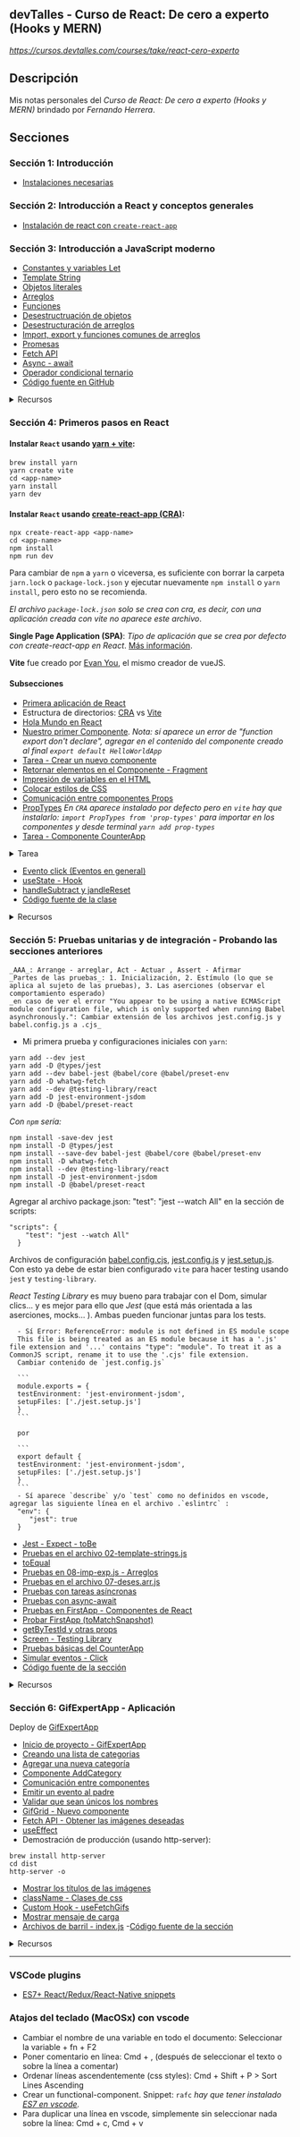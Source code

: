 ## devTalles - Curso de React: De cero a experto (Hooks y MERN)

_https://cursos.devtalles.com/courses/take/react-cero-experto_

## Descripción

Mis notas personales del _Curso de React: De cero a experto (Hooks y MERN)_ brindado por _Fernando Herrera_.

## Secciones

### Sección 1: Introducción

- [Instalaciones necesarias](https://gist.github.com/Klerith/4a4abfd88a88b2d1f16efd95fea41362)

### Sección 2: Introducción a React y conceptos generales

- [Instalación de react con `create-react-app`](01-intro-react/README.md)

### Sección 3: Introducción a JavaScript moderno

- [Constantes y variables Let](02-intro-javascript/src/bases/01-const-let.md)
- [Template String](02-intro-javascript/src/bases/02-template-string.md)
- [Objetos literales](02-intro-javascript/src/bases/03-objetos-literales.md)
- [Arreglos](02-intro-javascript/src/bases/04-arreglos.md)
- [Funciones](02-intro-javascript/src/bases/05-funciones.md)
- [Desestructruación de objetos](02-intro-javascript/src/bases/06-desestructuracion-de-objetos.md)
- [Desestructuración de arreglos](02-intro-javascript/src/bases/07-desestructuracion-arreglos.md)
- [Import, export y funciones comunes de arreglos](02-intro-javascript/src/bases/08-import-export-funciones-arreglos.md)
- [Promesas](02-intro-javascript/src/bases/09-promesas.md)
- [Fetch API](02-intro-javascript/src/bases/10-fech-api.md)
- [Async - await](02-intro-javascript/src/bases/11-asyn-await.md)
- [Operador condicional ternario](02-intro-javascript/src/bases/12-operador-condicional-ternario.md)
- [Código fuente en GitHub](https://github.com/Klerith/react-intro-javascript)

<details>

<summary>Recursos</summary>

- [.map()](https://developer.mozilla.org/es/docs/Web/JavaScript/Reference/Global_Objects/Array/map)
- [.find()](https://developer.mozilla.org/es/docs/Web/JavaScript/Reference/Global_Objects/Array/find)
- [.filter()](https://developer.mozilla.org/es/docs/Web/JavaScript/Reference/Global_Objects/Array/filter)
- [.forEach()](https://developer.mozilla.org/es/docs/Web/JavaScript/Reference/Global_Objects/Array/forEach)
- [.reduce()](https://developer.mozilla.org/es/docs/Web/JavaScript/Reference/Global_Objects/Array/reduce)
- [Desestructuración](https://developer.mozilla.org/es/docs/Web/JavaScript/Reference/Operators/Destructuring_assignment)
- [Promise()](https://developer.mozilla.org/es/docs/Web/JavaScript/Reference/Global_Objects/Promise)
- [Giphy API](https://developers.giphy.com/)
- [Fetch API](https://developer.mozilla.org/es/docs/Web/API/Fetch_API)
- [Console.functions](https://developer.mozilla.org/es/docs/Web/API/console)
- [Babel](https://babeljs.io/)
- [Create-react-app](https://create-react-app.dev/)

</details>

### Sección 4: Primeros pasos en React

#### Instalar `React` usando [yarn + vite](03-counter-app-vite):

```
brew install yarn
yarn create vite
cd <app-name>
yarn install
yarn dev
```

#### Instalar `React` usando [create-react-app (CRA)](03-counter-app-cra):

```
npx create-react-app <app-name>
cd <app-name>
npm install
npm run dev
```

Para cambiar de `npm` a `yarn` o viceversa, es suficiente con borrar la carpeta `jarn.lock` o `package-lock.json` y ejecutar nuevamente `npm install` o `yarn install`, pero esto no se recomienda.

_El archivo `package-lock.json` solo se crea con cra, es decir, con una aplicación creada con vite no aparece este archivo_.

**Single Page Application (SPA)**: _Tipo de aplicación que se crea por defecto con create-react-app en React_. [Más información](https://en.wikipedia.org/wiki/Single-page_application).

**Vite** fue creado por [Evan You](https://evanyou.me/), el mismo creador de vueJS.

#### Subsecciones

- [Primera aplicación de React](https://github.com/patchamama/devtalles-react/tree/ac0555be4050332a572acd83f3114afcc96cdf04/03-counter-app-vite)
- Estructura de directorios: [CRA](https://github.com/patchamama/devtalles-react/tree/3000dc754c71adafff1f3f4c1caf17692171606d/03-counter-app-cra) vs [Vite](https://github.com/patchamama/devtalles-react/tree/3000dc754c71adafff1f3f4c1caf17692171606d/03-counter-app-vite)
- [Hola Mundo en React](https://github.com/patchamama/devtalles-react/blob/fca38fefe68dfa066c0a14fd480236ba6a26e79b/03-counter-app-vite/src/main.jsx)
- [Nuestro primer Componente](https://github.com/patchamama/devtalles-react/blob/859c2de3a8421705f393333a87c2031fbde7e207/03-counter-app-vite/src/HelloWorldApp.jsx). _Nota: sí aparece un error de "function export don't declare", agregar en el contenido del componente creado al final `export default HelloWorldApp`_
- [Tarea - Crear un nuevo componente](https://github.com/patchamama/devtalles-react/commit/ef33860eaf95616b0cee2151e27735c8b7bb3bfb)
- [Retornar elementos en el Componente - Fragment](https://github.com/patchamama/devtalles-react/blob/9e4e0db04735aec84fa4c52ec85034989719e426/03-counter-app-vite/src/FirstApp.jsx)
- [Impresión de variables en el HTML](https://github.com/patchamama/devtalles-react/blob/426e5104ffb548715cc10f42f87d3e0fd9af4376/03-counter-app-vite/src/FirstApp.jsx)
- [Colocar estilos de CSS](https://github.com/patchamama/devtalles-react/commit/91da1b152bddad488e312cb8fc4aada8407fd79c)
- [Comunicación entre componentes Props](https://github.com/patchamama/devtalles-react/commit/1bcf4ea8a4617604e430ff834f5f8c352cff93d5)
- [PropTypes](https://github.com/patchamama/devtalles-react/blob/b69ed37589e467451ad28280f58e6be3a9054553/03-counter-app-vite/src/FirstApp.jsx) _En `CRA` aparece instalado por defecto pero en `vite` hay que instalarlo: `import PropTypes from 'prop-types'` para importar en los componentes y desde terminal `yarn add prop-types`_
- [Tarea - Componente CounterApp](https://github.com/patchamama/devtalles-react/blob/0cda31f9cdd65050f1bb67f668a165723c9b1599/03-counter-app-vite/src/CounterApp.jsx)

<details>

<summary>Tarea</summary>

1. Crear un nuevo componente dentro de la carpeta SRC llamado
   `CounterApp`
2. El CounterApp debe de ser un **Functional Component**
3. El contenido del **CounterApp** debe de ser:
   ```jsx
       <h1>CounterApp</h1>
       <h2> { value } </h2>
   ```
4. Donde `"value"` es una propiedad enviada desde el padre hacia
   el componente **CounterApp** **(Debe ser númerica validada con PropTypes)**
5. Reemplazar en el index.js ó main.jsx el componente de `<PrimeraApp />`
   por el componente `<CounterApp />`
   (no se olviden del value que debe de ser un número)
6. Asegúrense de no tener errores ni warnings
(Cualquier warning no usado, comentar el código)
</details>

- [Evento click (Eventos en general)](https://github.com/patchamama/devtalles-react/blob/a0f83defb4023e29bea097d6b0671797696ca3d3/03-counter-app-vite/src/CounterApp.jsx)
- [useState - Hook](https://github.com/patchamama/devtalles-react/blob/7a6368db9edce975d2c3c0d677c066c8a83c630f/03-counter-app-vite/src/CounterApp.jsx)
- [handleSubtract y jandleReset](https://github.com/patchamama/devtalles-react/blob/de7113ac27208fc9a4498efd7f7c32d549c13e76/03-counter-app-vite/src/CounterApp.jsx)
- [Código fuente de la clase](https://github.com/Klerith/react-vite-counter-app/tree/fin-seccion-4)

<details>

<summary>Recursos</summary>

- [Vite](https://vitejs.dev/)
- [Create React App (CRA)](https://create-react-app.dev/)
- [CRA - Available Scripts](https://create-react-app.dev/docs/available-scripts/)
- [Learn Progresive Web App (PWA)](https://web.dev/learn/pwa/)
- [Robots.txt](https://developers.google.com/search/docs/crawling-indexing/robots/intro?hl=es&visit_id=637909934831052162-4097033822&rd=1)
- [Error: _no se muestran los warning en DevTools_](https://stackoverflow.com/questions/18760213/chrome-console-log-console-debug-are-not-working)
- [Presentando Hooks](https://es.legacy.reactjs.org/docs/hooks-intro.html)
- [SyntheticEvent](https://es.legacy.reactjs.org/docs/events.html)
- [Ejemplo - Tarea de desestructuración de arreglos](https://github.com/Klerith/react-intro-javascript/blob/master/src/bases/07-deses-arr.js)

</details>

### Sección 5: Pruebas unitarias y de integración - Probando las secciones anteriores

    _AAA_: Arrange - arreglar, Act - Actuar , Assert - Afirmar
    _Partes de las pruebas_: 1. Inicialización, 2. Estímulo (lo que se aplica al sujeto de las pruebas), 3. Las aserciones (observar el comportamiento esperado)
    _en caso de ver el error "You appear to be using a native ECMAScript module configuration file, which is only supported when running Babel asynchronously.": Cambiar extensión de los archivos jest.config.js y babel.config.js a .cjs_

- Mi primera prueba y configuraciones iniciales con `yarn`:

```
yarn add --dev jest
yarn add -D @types/jest
yarn add --dev babel-jest @babel/core @babel/preset-env
yarn add -D whatwg-fetch
yarn add --dev @testing-library/react
yarn add -D jest-environment-jsdom
yarn add -D @babel/preset-react
```

_Con `npm` sería:_

```
npm install -save-dev jest
npm install -D @types/jest
npm install --save-dev babel-jest @babel/core @babel/preset-env
npm install -D whatwg-fetch
npm install --dev @testing-library/react
npm install -D jest-environment-jsdom
npm install -D @babel/preset-react
```

Agregar al archivo package.json: "test": "jest --watch All" en la sección de scripts:

```
"scripts": {
    "test": "jest --watch All"
  }
```

Archivos de configuración [babel.config.cjs](https://github.com/patchamama/devtalles-react/blob/72d4c9acb6fad4323d944190b0b9f420c2e260e6/03-counter-app-vite/babel.config.cjs), [jest.config.js](https://github.com/patchamama/devtalles-react/blob/72d4c9acb6fad4323d944190b0b9f420c2e260e6/03-counter-app-vite/jest.config.js) y [jest.setup.js](https://github.com/patchamama/devtalles-react/blob/72d4c9acb6fad4323d944190b0b9f420c2e260e6/03-counter-app-vite/jest.setup.js). Con esto ya debe de estar bien configurado `vite` para hacer testing usando `jest` y `testing-library`.

_React Testing Library_ es muy bueno para trabajar con el Dom, simular clics... y es mejor para ello que _Jest_ (que está más orientada a las aserciones, mocks... ). Ambas pueden funcionar juntas para los tests.

      - Sí Error: ReferenceError: module is not defined in ES module scope
      This file is being treated as an ES module because it has a '.js' file extension and '...' contains "type": "module". To treat it as a CommonJS script, rename it to use the '.cjs' file extension.
      Cambiar contenido de `jest.config.js`

      ```
      module.exports = {
      testEnvironment: 'jest-environment-jsdom',
      setupFiles: ['./jest.setup.js']
      }
      ```

      por

      ```
      export default {
      testEnvironment: 'jest-environment-jsdom',
      setupFiles: ['./jest.setup.js']
      }
      ```
      - Sí aparece `describe` y/o `test` como no definidos en vscode, agregar las siguiente línea en el archivo .`eslintrc` :
      "env": {
         "jest": true
      }

- [Jest - Expect - toBe](https://github.com/patchamama/devtalles-react/blob/495604d5400d274e854e9ad0404d0720ed878e80/03-counter-app-vite/src/tests/demo.test.js)
- [Pruebas en el archivo 02-template-strings.js](https://github.com/patchamama/devtalles-react/blob/56ce6ba88284b38f71c942b198099275f92f25ea/03-counter-app-vite/src/tests/base-pruebas/02-template-string.test.js)
- [toEqual](https://github.com/patchamama/devtalles-react/blob/c0581064d019834fa557c0d7b9b339f9f56462c3/03-counter-app-vite/src/tests/base-pruebas/05-funciones.test.js)
- [Pruebas en 08-imp-exp.js - Arreglos](https://github.com/patchamama/devtalles-react/blob/033ccc8c03e5a3e0acf242146dfbabea3304a578/03-counter-app-vite/src/tests/base-pruebas/08-imp-exp.test.js)
- [Pruebas en el archivo 07-deses.arr.js](https://github.com/patchamama/devtalles-react/blob/e49496da89e66a5428748b78e37c638b8edb3571/03-counter-app-vite/src/tests/base-pruebas/07-deses-arr.test.js)
- [Pruebas con tareas asíncronas](https://github.com/patchamama/devtalles-react/blob/1ffc055de4404344dcebeecadc157d844910544d/03-counter-app-vite/src/tests/base-pruebas/09-promesas.test.js)
- [Pruebas con async-await](https://github.com/patchamama/devtalles-react/blob/37629d0103c6372ff67d78953c15a00e29e548d2/03-counter-app-vite/src/tests/base-pruebas/11-async-await.test.js)
- [Pruebas en FirstApp - Componentes de React](https://github.com/patchamama/devtalles-react/blob/64298b36f1410470d993eb0488711485500edc9f/03-counter-app-vite/src/tests/FirstApp.test.jsx)
- [Probar FirstApp (toMatchSnapshot)](https://github.com/patchamama/devtalles-react/blob/4f51e4126b42a5579a65140ddb104b491580827b/03-counter-app-vite/src/tests/FirstApp.test.jsx)
- [getByTestId y otras props](https://github.com/patchamama/devtalles-react/blob/a89a6643406616fd087e938f72a475d7261275fe/03-counter-app-vite/src/tests/FirstApp.test.jsx)
- [Screen - Testing Library](https://github.com/patchamama/devtalles-react/blob/faaa5fb0192806fa4e2348d0ca9e5acb9c5a20b2/03-counter-app-vite/src/tests/FirstApp.test.jsx)
- [Pruebas básicas del CounterApp](https://github.com/patchamama/devtalles-react/blob/9d13920c0f796dd8f630ed96681e1ef3e3259d79/03-counter-app-vite/src/tests/CounterApp.test.jsx)
- [Simular eventos - Click](https://github.com/patchamama/devtalles-react/blob/72d4c9acb6fad4323d944190b0b9f420c2e260e6/03-counter-app-vite/src/tests/CounterApp.test.jsx)
- [Código fuente de la sección](https://github.com/Klerith/react-vite-counter-app/tree/fin-seccion-5)

<details>

<summary>Recursos</summary>

- [Jest - Documentación oficial](https://jestjs.io/)
- [heroes.js - Gist](https://gist.github.com/Klerith/4aeb99d31aedbc29ff4d54bbb77d2d7f)
- [Giphy API - Developers](https://developers.giphy.com/)
- [https://jestjs.io/docs/getting-started](https://jestjs.io/docs/getting-started)
- [https://testing-library.com/](https://testing-library.com/)

</details>

### Sección 6: GifExpertApp - Aplicación

Deploy de [GifExpertApp](https://patchamama.github.io/devtalles-react/04-gif-expert-app/)

- [Inicio de proyecto - GifExpertApp](https://github.com/patchamama/devtalles-react/commit/b26d62eb5fea12252621afe44ba3c739d72107fb)
- [Creando una lista de categorias](https://github.com/patchamama/devtalles-react/blob/2952031f04813e20467e88837c3d431e93491182/04-gif-expert-app/src/GifExpertApp.jsx)
- [Agregar una nueva categoría](https://github.com/patchamama/devtalles-react/blob/b8723c67851b535f7eeb9e3a4c84479f67d5ac4e/04-gif-expert-app/src/GifExpertApp.jsx)
- [Componente AddCategory](https://github.com/patchamama/devtalles-react/commit/46514aad6adc81a6cd9f4578cea28dc0f8bf37a6)
- [Comunicación entre componentes](https://github.com/patchamama/devtalles-react/commit/8ebcd69bbafbdc178a5d442d03630626c9d86f5a)
- [Emitir un evento al padre](https://github.com/patchamama/devtalles-react/commit/b74e1ac4bf49a09dd6f9f0de4185e5271c9aa3b7)
- [Validar que sean únicos los nombres](https://github.com/patchamama/devtalles-react/blob/15dcb362aa468656cf727591ccd74335807ab1dd/04-gif-expert-app/src/GifExpertApp.jsx)
- [GifGrid - Nuevo componente](https://github.com/patchamama/devtalles-react/commit/e37200a51a8626118db9363fdc6e319e01a25d2a)
- [Fetch API - Obtener las imágenes deseadas](https://github.com/patchamama/devtalles-react/commit/4ac16241be0d1ae34def072f458d6b4403a04fea)
- [useEffect](https://github.com/patchamama/devtalles-react/blob/e7f8986ee3029a29fb1d1859fe94b67b92f91a7d/04-gif-expert-app/src/components/GifGrid.jsx)
- Demostración de producción (usando http-server):

```
brew install http-server
cd dist
http-server -o
```

- [Mostrar los títulos de las imágenes](https://github.com/patchamama/devtalles-react/commit/51fc8e28e2c3299aeead957c0a543f8387f560eb)
- [className - Clases de css](https://github.com/patchamama/devtalles-react/commit/4906a07ca6ad197c285f3fb8b7ecb16b4c57923e)
- [Custom Hook - useFetchGifs](https://github.com/patchamama/devtalles-react/commit/ce4b371eeff668a17186543294f06b3674d9136d)
- [Mostrar mensaje de carga](https://github.com/patchamama/devtalles-react/blob/420bc49ee61b57c42e037a96d3d5d3df044a3bf0/04-gif-expert-app/src/components/GifGrid.jsx)
- [Archivos de barril - index.js](https://github.com/patchamama/devtalles-react/commit/0463e01d57bfa040ef371747d5fda301887d3c1c) -[Código fuente de la sección](https://github.com/Klerith/react-vite-gif-expert/tree/fin-seccion-6)

<details>

<summary>Recursos</summary>

- [Giphy API - Developers](https://developers.giphy.com/)
- [Reactjs.org - Estructura de directorios](https://es.reactjs.org/docs/faq-structure.html)
- [Estructura, nombres de folders y componentes en React - Hackernoon.com](https://hackernoon.com/structuring-projects-and-naming-components-in-react-1261b6e18d76)
- [Estilos GifExpertApp](https://gist.github.com/Klerith/e4fca6ac127ccb9abd1e8ad77fcd52f1)
- [Giphy Developers - Search Endpoint](https://developers.giphy.com/branch/master/docs/api/endpoint/#search)
- [https://reactjs.org/docs/strict-mode.html](https://reactjs.org/docs/strict-mode.html)
- [http-server](https://www.npmjs.com/package/http-server)

</details>

---

### VSCode plugins

- [ES7+ React/Redux/React-Native snippets](https://marketplace.visualstudio.com/items?itemName=dsznajder.es7-react-js-snippets)

### Atajos del teclado (MacOSx) con vscode

- Cambiar el nombre de una variable en todo el documento: Seleccionar la variable + fn + F2
- Poner comentario en línea: Cmd + , (después de seleccionar el texto o sobre la línea a comentar)
- Ordenar líneas ascendentemente (css styles): Cmd + Shift + P > Sort Lines Ascending
- Crear un functional-component. Snippet: `rafc` _hay que tener instalado [ES7 en vscode](https://marketplace.visualstudio.com/items?itemName=dsznajder.es7-react-js-snippets)._
- Para duplicar una línea en vscode, simplemente sin seleccionar nada sobre la línea: Cmd + c, Cmd + v
